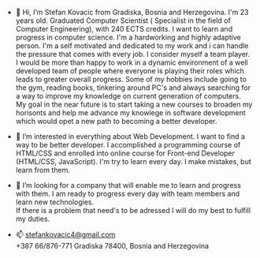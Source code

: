 - 👋 
Hi, I’m Stefan Kovacic from Gradiska, Bosnia and Herzegovina. I'm 23 years old.  Graduated Computer Scientist ( Specialist in the field of Computer Engineering), with 240 ECTS credits.
I want to learn and progress in computer science. I'm a hardworking and highly adaptive person. I'm a self motivated and dedicated to my work and i can handle the pressure that comes with every job. 
I consider myself a team player. I would be more than happy to work in a dynamic environment of a well developed team of people where everyone is playing their roles which leads to greater overall progress.
Some of my hobbies include going to the gym, reading books, tinkering around PC's and always searching for a way to improve my knowledge on current generation of computers. 
My goal in the near future is to start taking a new courses to broaden my horisonts and help me advance my knowlege in software development which would opet a new path to becoming a better developer.



- 👀 
I’m interested in everything about Web Development. I want to find a way to be better developer. 
I accomplished a programming course of HTML/CSS and enrolled into online course for Front-end Developer (HTML/CSS, JavaScript).
I'm try to learn every day. I make mistakes, but learn from them.


- 💞️ 
I’m looking for a company that will enable me to learn and progress with them. 
I am ready to progress every day with team members and learn new technologies.  
If there is a problem that need's to be adressed I will do my best to fulfill my duties.



- 📫 
stefankovacic4@gmail.com <br>
+387 66/876-771
Gradiska 78400, Bosnia and Herzegovina


<!---
Kefadev98/Kefadev98 is a ✨ special ✨ repository because its `README.md` (this file) appears on your GitHub profile.
You can click the Preview link to take a look at your changes.
--->
